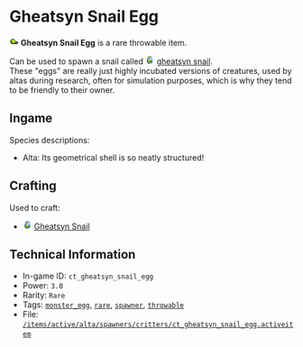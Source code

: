 # Gheatsyn Snail Egg

<img src="https://raw.githubusercontent.com/Ceterai/Enternia/main/items/active/alta/spawners/critters/ct_gheatsyn_snail_egg.png" alt="Gheatsyn Snail Egg icon" loading="lazy" height="16px" width="auto" /> **Gheatsyn Snail Egg** is a rare throwable item.

Can be used to spawn a snail called <img src="https://raw.githubusercontent.com/Ceterai/Enternia/main/objects/alta/special/critters/gheatsyn_snail/icon.png" alt="Gheatsyn Snail icon" loading="lazy" height="16px" width="auto" /> [gheatsyn snail](https://ceterai.github.io/MyEnternia/Wiki/GheatsynSnail).  
These "eggs" are really just highly incubated versions of creatures, used by altas during research, often for simulation purposes, which is why they tend to be friendly to their owner.

## Ingame

Species descriptions:

- Alta: Its geometrical shell is so neatly structured!

## Crafting

Used to craft:

- <img src="https://raw.githubusercontent.com/Ceterai/Enternia/main/objects/alta/special/critters/gheatsyn_snail/icon.png" alt="Gheatsyn Snail icon" loading="lazy" height="16px" width="auto" /> [Gheatsyn Snail](https://ceterai.github.io/MyEnternia/Wiki/GheatsynSnail)

## Technical Information

- In-game ID: `ct_gheatsyn_snail_egg`
- Power: `3.0`
- Rarity: `Rare`
- Tags: [`monster_egg`](https://ceterai.github.io/MyEnternia/Wiki/Tags/MonsterEgg), [`rare`](https://ceterai.github.io/MyEnternia/Wiki/Tags/Rare), [`spawner`](https://ceterai.github.io/MyEnternia/Wiki/Tags/Spawner), [`throwable`](https://ceterai.github.io/MyEnternia/Wiki/Tags/Throwable)
- File: [`/items/active/alta/spawners/critters/ct_gheatsyn_snail_egg.activeitem`](https://github.com/Ceterai/Enternia/blob/main/items/active/alta/spawners/critters/ct_gheatsyn_snail_egg.activeitem)
